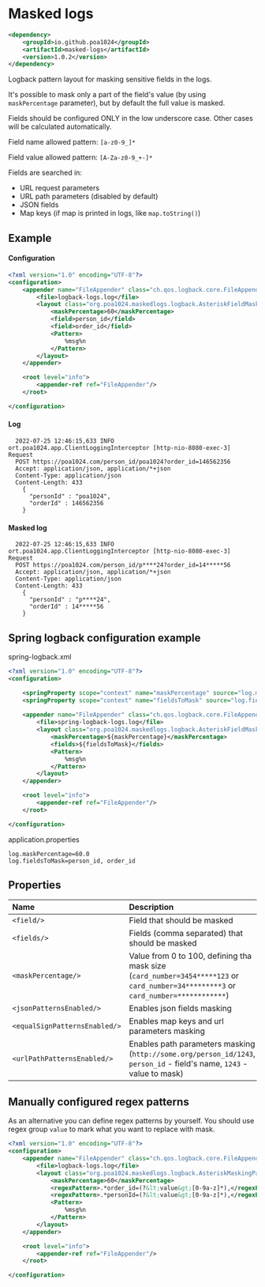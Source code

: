 # Masked logs

```xml
<dependency>
    <groupId>io.github.poa1024</groupId>
    <artifactId>masked-logs</artifactId>
    <version>1.0.2</version>
</dependency>
```

Logback pattern layout for masking sensitive fields in 
the logs. 

It's possible to mask only a part of the field's value (by using `maskPercentage` parameter),
but by default the full value is masked. 

Fields should be configured ONLY in the low underscore case.
Other cases will be calculated automatically.

Field name allowed pattern: `[a-z0-9_]*` 

Field value allowed pattern: `[A-Za-z0-9_+-]*`

Fields are searched in:

* URL request parameters
* URL path parameters (disabled by default)
* JSON fields
* Map keys (if map is printed in logs, like `map.toString()`)

## Example
    
#### Configuration
```xml
<?xml version="1.0" encoding="UTF-8"?>
<configuration>
    <appender name="FileAppender" class="ch.qos.logback.core.FileAppender">
        <file>logback-logs.log</file>
        <layout class="org.poa1024.maskedlogs.logback.AsteriskFieldMaskingPatternLayout">
            <maskPercentage>60</maskPercentage>
            <field>person_id</field>
            <field>order_id</field>
            <Pattern>
                %msg%n
            </Pattern>
        </layout>
    </appender>

    <root level="info">
        <appender-ref ref="FileAppender"/>
    </root>

</configuration>
```
 
#### Log
```log
  2022-07-25 12:46:15,633 INFO ort.poa1024.app.ClientLoggingInterceptor [http-nio-8080-exec-3] Request
  POST https://poa1024.com/person_id/poa1024?order_id=146562356
  Accept: application/json, application/*+json
  Content-Type: application/json
  Content-Length: 433
    {
      "personId" : "poa1024",
      "orderId" : 146562356
    }
```

#### Masked log
```log
  2022-07-25 12:46:15,633 INFO ort.poa1024.app.ClientLoggingInterceptor [http-nio-8080-exec-3] Request
  POST https://poa1024.com/person_id/p****24?order_id=14*****56
  Accept: application/json, application/*+json
  Content-Type: application/json
  Content-Length: 433
    {
      "personId" : "p****24",
      "orderId" : 14*****56
    }
```

## Spring logback configuration example

spring-logback.xml
```xml
<?xml version="1.0" encoding="UTF-8"?>
<configuration>

    <springProperty scope="context" name="maskPercentage" source="log.maskPercentage"/>
    <springProperty scope="context" name="fieldsToMask" source="log.fieldsToMask"/>
    
    <appender name="FileAppender" class="ch.qos.logback.core.FileAppender">
        <file>spring-logback-logs.log</file>
        <layout class="org.poa1024.maskedlogs.logback.AsteriskFieldMaskingPatternLayout">
            <maskPercentage>${maskPercentage}</maskPercentage>
            <fields>${fieldsToMask}</fields>
            <Pattern>
                %msg%n
            </Pattern>
        </layout>
    </appender>

    <root level="info">
        <appender-ref ref="FileAppender"/>
    </root>

</configuration>
```

application.properties

```properties
log.maskPercentage=60.0
log.fieldsToMask=person_id, order_id
```

## Properties

| Name | Description | Default |
|:-----|:------------|:--------|
| `<field/>` | Field that should be masked | none |       
| `<fields/>` | Fields (comma separated) that should be masked | none |        
| `<maskPercentage/>` | Value from 0 to 100, defining tha mask size (`card_number=3454*****123` or `card_number=34*********3` or `card_number=************`) | 100% |        
| `<jsonPatternsEnabled/>` | Enables json fields masking | true |        
| `<equalSignPatternsEnabled/>` | Enables map keys and url parameters masking | true |        
| `<urlPathPatternsEnabled/>` | Enables path parameters masking (`http://some.org/person_id/1243`, `person_id` - field's name, `1243` - value to mask) | false |        

## Manually configured regex patterns

As an alternative you can define regex patterns by yourself. You should use regex group `value` to mark what you want to replace with mask.

```xml
<?xml version="1.0" encoding="UTF-8"?>
<configuration>
    <appender name="FileAppender" class="ch.qos.logback.core.FileAppender">
        <file>logback-logs.log</file>
        <layout class="org.poa1024.maskedlogs.logback.AsteriskMaskingPatternLayout">
            <maskPercentage>60</maskPercentage>
            <regexPattern>.*order_id=(?&lt;value&gt;[0-9a-z]*),</regexPattern>
            <regexPattern>.*personId=(?&lt;value&gt;[0-9a-z]*),</regexPattern>
            <Pattern>
                %msg%n
            </Pattern>
        </layout>
    </appender>

    <root level="info">
        <appender-ref ref="FileAppender"/>
    </root>

</configuration>
```
